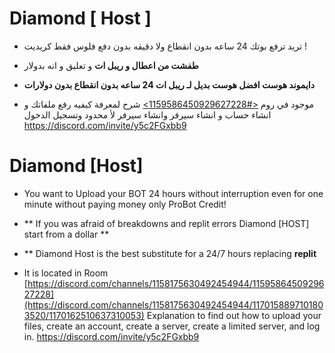 # Diamond [ Host ]

- تريد ترفع بوتك 24 ساعه  بدون انقطاع ولا دقيقه بدون دفع فلوس فقط كريديت !
- **طفشت من اعطال و ريبل ات** و تعليق و انه بدولار
- **دايموند هوست افضل هوست بديل لـ ريبل ات 24 ساعه بدون انقطاع بدون دولارات**


- موجود في روم [<#1159586450929627228>](https://discord.com/channels/1158175630492454944/1170158897101803520/1170162510637310053) شرح لمعرفة  كيفيه رفع ملفاتك و انشاء حساب و انشاء سيرفر وانشاء سيرفر لأ محدود وتسجيل الدخول
https://discord.com/invite/y5c2FGxbb9




# Diamond [Host]

- You want to Upload your BOT 24 hours without interruption even for one minute without paying money only ProBot Credit!
- ** If you was afraid of breakdowns and replit errors Diamond [HOST] start from a  dollar **
- ** Diamond Host is the best substitute for a 24/7 hours replacing **replit**


- It is located in Room [https://discord.com/channels/1158175630492454944/1159586450929627228](https://discord.com/channels/1158175630492454944/1170158897101803520/1170162510637310053) Explanation to find out how to upload your files, create an account, create a server, create a limited server, and log in.
https://discord.com/invite/y5c2FGxbb9
